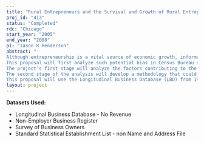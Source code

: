 ```yaml
---
title: "Rural Entrepreneurs and the Survival and Growth of Rural Entrepreneurial Firms"
proj_id: "413"
status: "Completed"
rdc: "Chicago"
start_year: "2005"
end_year: "2008"
pi: "Jason R Henderson"
abstract: " 
Although entrepreneurship is a vital source of economic growth, information on rural entrepreneurship is sparse. The lack of rural entrepreneurship information leaves rural stakeholders dependent on statistics that may not reflect rural entrepreneurial activity. For example, do published Characteristics of Business Owners (CBO) Survey statistics accurately reflect rural entrepreneurship activity? Does rural entrepreneurship differ from nonrural entrepreneurship? If so, does U.S. Census Bureau data accurately reflect the rural component of entrepreneurship, or does rural response idiosyncrasies lead to systematic bias in published data? 
This proposal will first analyze such potential bias in Census Bureau statistics, then explore the development of new methodologies that the Census Bureau could use to publish new statistics on rural entrepreneurship. Rural will be defined in two ways: places with less than 2,500 people and as nonmetropolitan areas. 
The project’s first stage will analyze the factors contributing to the success and growth of new firms in rural and nonrural locations. The result will be a better understanding of how firm success is affected by the characteristics of individual entrepreneurs, by the characteristics of the firms they form, and by the communities in which businesses are located. If the factors contributing to firm success differ by rural/nonrural location, rural entrepreneurship is indeed different than metro entrepreneurship, and Census Bureau statistics could be biased if rural firms are under- or overrepresented in summary statistics. By using both urban/rural and metro/nonmetro definitions, the use of the metro/nonmetro definition as a proxy for the urban/rural definition can be explored. 
The second stage of the analysis will develop a methodology that could be used to publish new statistics on entrepreneurship from the Census Bureau. At the national level, entrepreneurship has been clearly demonstrated to be a vital source of economic growth. The lack of entrepreneurship data at sub-national level limits the ability to study the relationship between entrepreneurship and regional economic growth. An entrepreneurship index that satisfies Census Bureau disclosure requirements will be developed for various geographic regions. Entrepreneurship is a multifaceted concept that cannot be characterized by business starts alone, further justifying the development of a broader index measure. All project results will be made publicly available, subject to Census Bureau disclosure rules. 
This proposal will use the Longitudinal Business Database (LBD) from 1976 to current, the 1992 CBO Survey, and the 1992 Survey of Minority and Women Owned Business Enterprises (SMWOBE) as the basis for the analysis. The proposal requests the use of the Standard Statistical Establishment Listing (SEEL) to explore rural/nonrural responses/nonresponse bias. 2002 Survey of Business Owners (SBO) data are also requested if they become available prior to proposal termination. The CBO, SMWOBE, and LBD will be used to identify new firm start-ups, measure their growth, identify the individual and firm characteristics of rural entrepreneurs, and analyze the difference between rural and nonrural entrepreneurs. Moreover, the project will characterize nonresponse (item and respondent from the CBO and SMWOBE) specifically using information on rural/nonrural status. The methodologies and recommendations produced are expected to apply to the upcoming publications of the 2002 SBO."
layout: project
---
```


**Datasets Used:**

  - Longitudinal Business Database - No Revenue 
  - Non-Employer Business Register 
  - Survey of Business Owners 
  - Standard Statistical Establishment List - non Name and Address File 

